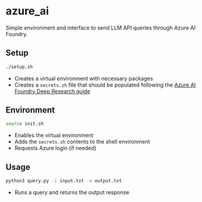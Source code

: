# azure_ai

Simple environment and interface to send LLM API queries through Azure AI Foundry.

## Setup

```bash
./setup.sh
```

* Creates a virtual environment with necessary packages
* Creates a `secrets.sh` file that should be populated following the [Azure AI Foundry Deep Research guide](https://learn.microsoft.com/en-us/azure/ai-foundry/agents/how-to/tools/deep-research-samples?pivots=python)

## Environment

```bash
source init.sh
```

* Enables the virtual environment
* Adds the `secrets.sh` contents to the shell environment
* Requests Azure login (if needed)

## Usage

```bash
python3 query.py -i input.txt -o output.txt
```

* Runs a query and returns the output response
